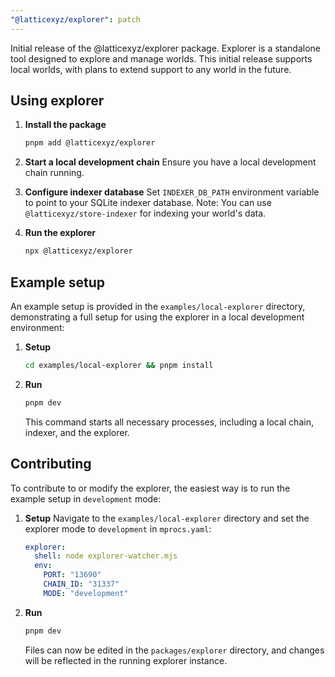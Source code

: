 ```yaml
---
"@latticexyz/explorer": patch
---
```


Initial release of the @latticexyz/explorer package. Explorer is a standalone tool designed to explore and manage worlds. This initial release supports local worlds, with plans to extend support to any world in the future.

## Using explorer

1. **Install the package**

   ```sh
   pnpm add @latticexyz/explorer
   ```

2. **Start a local development chain**
   Ensure you have a local development chain running.

3. **Configure indexer database**
   Set `INDEXER_DB_PATH` environment variable to point to your SQLite indexer database.
   Note: You can use `@latticexyz/store-indexer` for indexing your world's data.

4. **Run the explorer**
   ```sh
   npx @latticexyz/explorer
   ```

## Example setup

An example setup is provided in the `examples/local-explorer` directory, demonstrating a full setup for using the explorer in a local development environment:

1. **Setup**

   ```sh
   cd examples/local-explorer && pnpm install
   ```

2. **Run**

   ```sh
   pnpm dev
   ```

   This command starts all necessary processes, including a local chain, indexer, and the explorer.

## Contributing

To contribute to or modify the explorer, the easiest way is to run the example setup in `development` mode:

1. **Setup**
   Navigate to the `examples/local-explorer` directory and set the explorer mode to `development` in `mprocs.yaml`:

   ```yaml
   explorer:
     shell: node explorer-watcher.mjs
     env:
       PORT: "13690"
       CHAIN_ID: "31337"
       MODE: "development"
   ```

2. **Run**

   ```sh
   pnpm dev
   ```

   Files can now be edited in the `packages/explorer` directory, and changes will be reflected in the running explorer instance.
